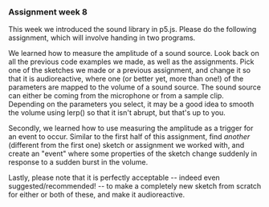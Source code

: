 ### Assignment week 8

This week we introduced the sound library in p5.js.  Please do the following assignment, which will involve handing in two programs.

We learned how to measure the amplitude of a sound source. Look back on all the previous code examples we made, as well as the assignments. Pick one of the sketches we made or a previous assignment, and change it so that it is audioreactive, where one (or better yet, more than one!) of the parameters are mapped to the volume of a sound source. The sound source can either be coming from the microphone or from a sample clip. Depending on the parameters you select, it may be a good idea to smooth the volume using lerp() so that it isn't abrupt, but that's up to you.

Secondly, we learned how to use measuring the amplitude as a trigger for an event to occur. Similar to the first half of this assignment, find *another* (different from the first one) sketch or assignment we worked with, and create an "event" where some properties of the sketch change suddenly in response to a sudden burst in the volume.

Lastly, please note that it is perfectly acceptable -- indeed even suggested/recommended! -- to make a completely new sketch from scratch for either or both of these, and make it audioreactive.
